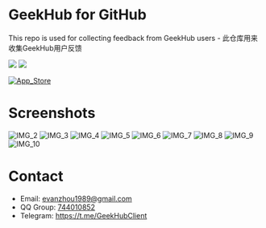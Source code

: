 # GeekHub for GitHub
This repo is used for collecting feedback from GeekHub users - 此仓库用来收集GeekHub用户反馈

[![](https://img.shields.io/itunes/v/1476496206.svg?label=App%20Store&colorA=0576FF&colorB=0576FF)](https://apps.apple.com/cn/app/id1476496206) ![](https://img.shields.io/badge/platform-iOS11+-orange.svg) 

[![App_Store](./Screenshots/Download_on_the_App_Store.svg)](https://apps.apple.com/cn/app/id1476496206)



# Screenshots
![IMG_2](./Screenshots/IMG_2.png)
![IMG_3](./Screenshots/IMG_3.png)
![IMG_4](./Screenshots/IMG_4.png)
![IMG_5](./Screenshots/IMG_5.png)
![IMG_6](./Screenshots/IMG_6.png)
![IMG_7](./Screenshots/IMG_7.png)
![IMG_8](./Screenshots/IMG_8.png)
![IMG_9](./Screenshots/IMG_9.png)
![IMG_10](./Screenshots/IMG_10.png)

# Contact
- Email: evanzhou1989@gmail.com
- QQ Group: [744010852](//shang.qq.com/wpa/qunwpa?idkey=8a2c6870d52224b915c357475a698f81c68a196d3115b4580166f8d14b127697) 
- Telegram: https://t.me/GeekHubClient
